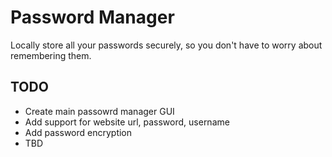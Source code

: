 # Password Manager

Locally store all your passwords securely, so you don't have to worry about remembering them.

## TODO

- Create main passowrd manager GUI
- Add support for website url, password, username
- Add password encryption
- TBD
